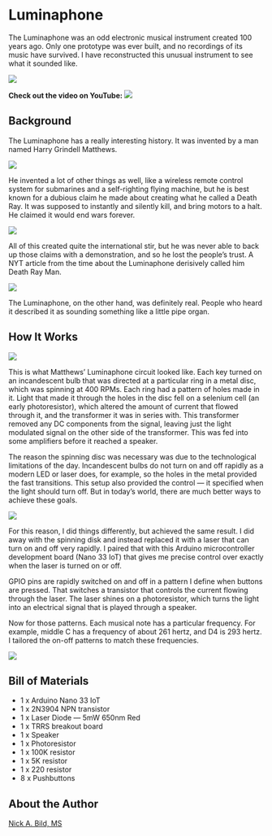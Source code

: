 # Luminaphone

The Luminaphone was an odd electronic musical instrument created 100 years ago. Only one prototype was ever built, and no recordings of its music have survived. I have reconstructed this unusual instrument to see what it sounded like.

![](https://raw.githubusercontent.com/nickbild/luminaphone/refs/heads/main/media/logo.jpg)

**Check out the video on YouTube:**
<a href="https://www.youtube.com/watch?v=kRWPpAO6C3s">![](https://raw.githubusercontent.com/nickbild/luminaphone/refs/heads/main/media/playing.png)</a>

## Background

The Luminaphone has a really interesting history. It was invented by a man named Harry Grindell Matthews. 

![](https://raw.githubusercontent.com/nickbild/luminaphone/refs/heads/main/media/Harry_Grindell_Matthews_1924.jpg)

He invented a lot of other things as well, like a wireless remote control system for submarines and a self-righting flying machine, but he is best known for a dubious claim he made about creating what he called a Death Ray. It was supposed to instantly and silently kill, and bring motors to a halt. He claimed it would end wars forever. 

![](https://raw.githubusercontent.com/nickbild/luminaphone/refs/heads/main/media/death_ray.jpg)

All of this created quite the international stir, but he was never able to back up those claims with a demonstration, and so he lost the people’s trust. A NYT article from the time about the Luminaphone derisively called him Death Ray Man.

![](https://raw.githubusercontent.com/nickbild/luminaphone/refs/heads/main/media/luminaphone_matthews.png)

The Luminaphone, on the other hand, was definitely real. People who heard it described it as sounding something like a little pipe organ.

## How It Works

![](https://raw.githubusercontent.com/nickbild/luminaphone/refs/heads/main/media/original_circuit.png)

This is what Matthews’ Luminaphone circuit looked like. Each key turned on an incandescent bulb that was directed at a particular ring in a metal disc, which was spinning at 400 RPMs. Each ring had a pattern of holes made in it. Light that made it through the holes in the disc fell on a selenium cell (an early photoresistor), which altered the amount of current that flowed through it, and the transformer it was in series with. This transformer removed any DC components from the signal, leaving just the light modulated signal on the other side of the transformer. This was fed into some amplifiers before it reached a speaker.

The reason the spinning disc was necessary was due to the technological limitations of the day. Incandescent bulbs do not turn on and off rapidly as a modern LED or laser does, for example, so the holes in the metal provided the fast transitions. This setup also provided the control — it specified when the light should turn off. But in today’s world, there are much better ways to achieve these goals.

![](https://raw.githubusercontent.com/nickbild/luminaphone/refs/heads/main/media/my_luminaphone.png)

For this reason, I did things differently, but achieved the same result. I did away with the spinning disk and instead replaced it with a laser that can turn on and off very rapidly. I paired that with this Arduino microcontroller development board (Nano 33 IoT) that gives me precise control over exactly when the laser is turned on or off.

GPIO pins are rapidly switched on and off in a pattern I define when buttons are pressed. That switches a transistor that controls the current flowing through the laser. The laser shines on a photoresistor, which turns the light into an electrical signal that is played through a speaker.

Now for those patterns. Each musical note has a particular frequency. For example, middle C has a frequency of about 261 hertz, and D4 is 293 hertz. I tailored the on-off patterns to match these frequencies.

![](https://raw.githubusercontent.com/nickbild/luminaphone/refs/heads/main/media/schematic.jpg)

## Bill of Materials

- 1 x Arduino Nano 33 IoT
- 1 x 2N3904 NPN transistor
- 1 x Laser Diode — 5mW 650nm Red
- 1 x TRRS breakout board
- 1 x Speaker
- 1 x Photoresistor
- 1 x 100K resistor
- 1 x 5K resistor
- 1 x 220 resistor
- 8 x Pushbuttons

## About the Author

[Nick A. Bild, MS](https://nickbild79.firebaseapp.com/#!/)
